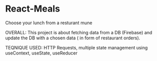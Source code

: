 # React-Meals
Choose your lunch from a resturant mune

OVERALL:
This project is about fetching data from a DB (Firebase) 
and update the DB with a chosen data ( in form of restaurant orders).

TEQNIQUE USED:
HTTP Requests, 
multiple state management using useContext, useState, useReducer
